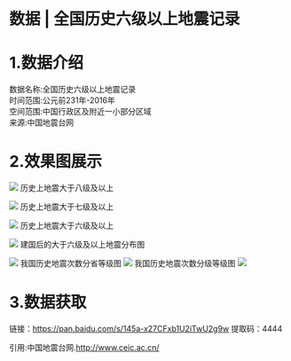 # 数据 | 全国历史六级以上地震记录
# 1.数据介绍
数据名称:全国历史六级以上地震记录  
时间范围:公元前231年-2016年  
空间范围:中国行政区及附近一小部分区域  
来源:中国地震台网  
# 2.效果图展示
![](https://gitee.com/kitmyfaceplease/image_upload/raw/master/image/20210922222308.png)
历史上地震大于八级及以上

![](https://gitee.com/kitmyfaceplease/image_upload/raw/master/image/20210922221948.png)
历史上地震大于七级及以上

![](https://gitee.com/kitmyfaceplease/image_upload/raw/master/image/20210922222223.png)
历史上地震大于六级及以上

![](https://gitee.com/kitmyfaceplease/image_upload/raw/master/image/20210922230908.png)
建国后的大于六级及以上地震分布图

![](https://gitee.com/kitmyfaceplease/image_upload/raw/master/image/20210922230048.png)
我国历史地震次数分省等级图
![](https://gitee.com/kitmyfaceplease/image_upload/raw/master/image/20210922225711.png)
我国历史地震次数分级等级图
![](https://gitee.com/kitmyfaceplease/image_upload/raw/master/image/20210922233400.png)

# 3.数据获取
链接：https://pan.baidu.com/s/145a-x27CFxb1U2iTwU2g9w 
提取码：4444 
  
  
引用:中国地震台网.http://www.ceic.ac.cn/